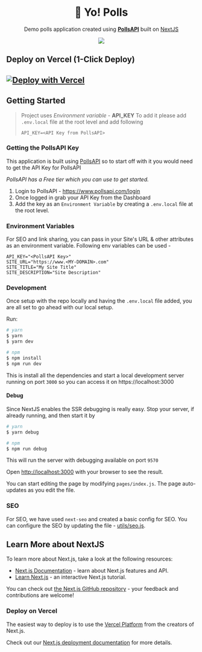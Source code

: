 <h1 align="center">🤟 Yo! Polls</h1>
<p align="center">Demo polls application created using <strong><a href="https://www.pollsapi.com">PollsAPI</a></strong> built on <a href="https://www.nextjs.org">NextJS</a></p>

<div style="text-align: center;" align="center">
  <img align="center" src="https://user-images.githubusercontent.com/812474/98884971-024f6380-2446-11eb-8552-6b0db19719f8.png" />
</div>


## Deploy on Vercel (1-Click Deploy)

[![Deploy with Vercel](https://vercel.com/button)](https://vercel.com/new/git/external?repository-url=https%3A%2F%2Fgithub.com%2FpollsAPI%2Fyo-polls&env=API_KEY,SITE_URL,SITE_TITLE,SITE_DESCRIPTION&envDescription=API%20Key%20from%20PollsAPI&envLink=https%3A%2F%2Fwww.pollsapi.com&project-name=pollsapi-yo-polls&repository-name=pollsapi-yo-polls&demo-title=PollsAPI%20Sample%20Application%20%7C%20Yo!%20Polls&demo-description=Sample%20application%20from%20PollsAPI&demo-url=https%3A%2F%2Fyopolls.com&demo-image=https%3A%2F%2Fyopolls.com%2Fyo.png)
-----

## Getting Started

> Project uses *Environment variable* - **API_KEY**
> To add it please add `.env.local` file at the root level and add following
> ```
> API_KEY=<API Key from PollsAPI>
> ```

### Getting the PollsAPI Key

This application is built using [PollsAPI](https://www.pollsapi.com) so to start off with it you would need to get the API Key for PollsAPI

*PollsAPI has a Free tier which you can use to get started.*

1. Login to PollsAPI - https://www.pollsapi.com/login
2. Once logged in grab your API Key from the Dashboard
3. Add the key as an `Environment Variable` by creating a `.env.local` file at the root level.

### Environment Variables

For SEO and link sharing, you can pass in your Site's URL & other attributes as an environment variable.
Following env variables can be used -

```
API_KEY="<PollsAPI Key>"
SITE_URL="https://www.<MY-DOMAIN>.com"
SITE_TITLE="My Site Title"
SITE_DESCRIPTION="Site Description"
```

### Development

Once setup with the repo locally and having the `.env.local` file added, you are all set to go ahead with our local setup.

Run:

```sh
# yarn
$ yarn
$ yarn dev

# npm
$ npm install
$ npm run dev
```

This is install all the dependencies and start a local development server running on port `3000` so you can access it on https://localhost:3000

#### Debug

Since NextJS enables the SSR debugging is really easy. Stop your server, if already running, and then start it by 

```sh
# yarn
$ yarn debug

# npm
$ npm run debug
```
This will run the server with debugging available on port `9570`

Open [http://localhost:3000](http://localhost:3000) with your browser to see the result.

You can start editing the page by modifying `pages/index.js`. The page auto-updates as you edit the file.

### SEO

For SEO, we have used `next-seo` and created a basic config for SEO.
You can configure the SEO by updating the file - [utils/seo.js](./utils/seo.js). 

## Learn More about NextJS

To learn more about Next.js, take a look at the following resources:

- [Next.js Documentation](https://nextjs.org/docs) - learn about Next.js features and API.
- [Learn Next.js](https://nextjs.org/learn) - an interactive Next.js tutorial.

You can check out [the Next.js GitHub repository](https://github.com/vercel/next.js/) - your feedback and contributions are welcome!

### Deploy on Vercel

The easiest way to deploy is to use the [Vercel Platform](https://vercel.com/import?utm_medium=default-template&filter=next.js&utm_source=create-next-app&utm_campaign=create-next-app-readme) from the creators of Next.js.

Check out our [Next.js deployment documentation](https://nextjs.org/docs/deployment) for more details.

